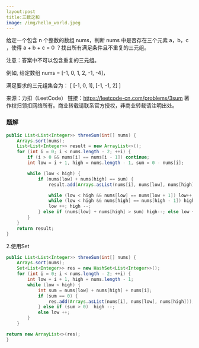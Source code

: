 ```yaml
---
layout:post
title:三数之和
image: /img/hello_world.jpeg
---
```

给定一个包含 n 个整数的数组 nums，判断 nums 中是否存在三个元素 a，b，c ，使得 a + b + c = 0 ？找出所有满足条件且不重复的三元组。

注意：答案中不可以包含重复的三元组。

例如, 给定数组 nums = [-1, 0, 1, 2, -1, -4]，

满足要求的三元组集合为：
[
  [-1, 0, 1],
  [-1, -1, 2]
]

来源：力扣（LeetCode）
链接：https://leetcode-cn.com/problems/3sum
著作权归领扣网络所有。商业转载请联系官方授权，非商业转载请注明出处。
### 题解
```java
public List<List<Integer>> threeSum(int[] nums) {
    Arrays.sort(nums);
    List<List<Integer>> result = new ArrayList<>();
    for (int i = 0; i < nums.length - 2; ++i) {
        if (i > 0 && nums[i] == nums[i - 1]) continue;
        int low = i + 1, high = nums.length - 1, sum = 0 - nums[i];

        while (low < high) {
            if (nums[low] + nums[high] == sum) {
                result.add(Arrays.asList(nums[i], nums[low], nums[high]));

                while (low < high && nums[low] == nums[low + 1]) low++;
                while (low < high && nums[high] == nums[high - 1]) high --;
                low ++; high --;
            } else if (nums[low] + nums[high] > sum) high--; else low ++;
        }
    }
    return result;
}
```  
2.使用Set
```java
public List<List<Integer>> threeSum(int[] nums) {
    Arrays.sort(nums);
    Set<List<Integer>> res = new HashSet<List<Integer>>();
    for (int i = 0; i < nums.length - 2; ++i) {
        int low = i + 1, high = nums.length - 1;
        while (low < high) {
            int sum = nums[low] + nums[high] + nums[i];
            if (sum == 0) {
                res.add(Arrays.asList(nums[i], nums[low], nums[high]));
            } else if (sum > 0)  high --;
            else low ++;
        }
    }

return new ArrayList<>(res);
}
```